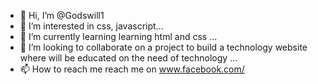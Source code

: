 - 👋 Hi, I’m @Godswill1
- 👀 I’m interested in css, javascript...
- 🌱 I’m currently learning learning html and css ...
- 💞️ I’m looking to collaborate on a project to build a technology website where will be educated on the need of technology     ...
- 📫 How to reach me reach me on www.facebook.com/

<!---
Godswill1/Godswill1 is a ✨ special ✨ repository because its `README.md` (this file) appears on your GitHub profile.
You can click the Preview link to take a look at your changes.
--->

